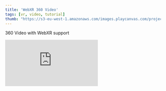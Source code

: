 ```yaml
---
title: 'WebXR 360 Video'
tags: [vr, video, tutorial]
thumb: "https://s3-eu-west-1.amazonaws.com/images.playcanvas.com/projects/12/434444/6E87E1-image-75.jpg"
---
```


360 Video with WebXR support

<div className="iframe-container">
    <iframe loading="lazy" src="https://playcanv.as/p/G0d8FneG/" title="WebXR 360 Video" webkitallowfullscreen="true" mozallowfullscreen="true" allow="autoplay" allowfullscreen="true" allowvr="" scrolling="no" frameborder="0" />
</div>
